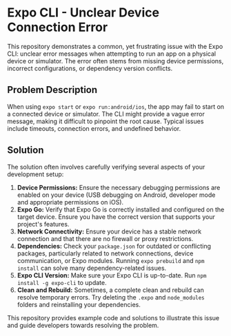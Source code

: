 # Expo CLI - Unclear Device Connection Error

This repository demonstrates a common, yet frustrating issue with the Expo CLI: unclear error messages when attempting to run an app on a physical device or simulator. The error often stems from missing device permissions, incorrect configurations, or dependency version conflicts.

## Problem Description

When using `expo start` or `expo run:android/ios`, the app may fail to start on a connected device or simulator. The CLI might provide a vague error message, making it difficult to pinpoint the root cause.  Typical issues include timeouts, connection errors, and undefined behavior.

## Solution

The solution often involves carefully verifying several aspects of your development setup:

1. **Device Permissions:** Ensure the necessary debugging permissions are enabled on your device (USB debugging on Android, developer mode and appropriate permissions on iOS).
2. **Expo Go:** Verify that Expo Go is correctly installed and configured on the target device. Ensure you have the correct version that supports your project's features.
3. **Network Connectivity:** Ensure your device has a stable network connection and that there are no firewall or proxy restrictions.
4. **Dependencies:** Check your `package.json` for outdated or conflicting packages, particularly related to network connections, device communication, or Expo modules. Running `expo prebuild` and `npm install` can solve many dependency-related issues.
5. **Expo CLI Version:** Make sure your Expo CLI is up-to-date. Run `npm install -g expo-cli` to update. 
6. **Clean and Rebuild:** Sometimes, a complete clean and rebuild can resolve temporary errors. Try deleting the `.expo` and `node_modules` folders and reinstalling your dependencies.

This repository provides example code and solutions to illustrate this issue and guide developers towards resolving the problem.